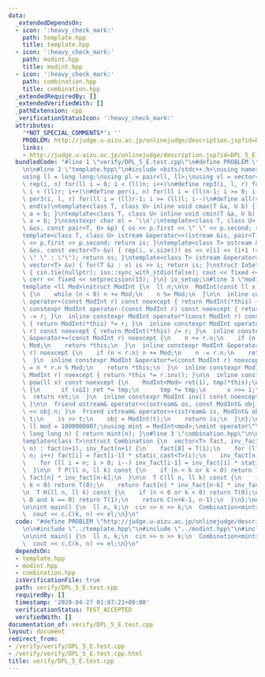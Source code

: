 ```yaml
---
data:
  _extendedDependsOn:
  - icon: ':heavy_check_mark:'
    path: template.hpp
    title: template.hpp
  - icon: ':heavy_check_mark:'
    path: modint.hpp
    title: modint.hpp
  - icon: ':heavy_check_mark:'
    path: combination.hpp
    title: combination.hpp
  _extendedRequiredBy: []
  _extendedVerifiedWith: []
  _pathExtension: cpp
  _verificationStatusIcon: ':heavy_check_mark:'
  attributes:
    '*NOT_SPECIAL_COMMENTS*': ''
    PROBLEM: http://judge.u-aizu.ac.jp/onlinejudge/description.jsp?id=DPL_5_E
    links:
    - http://judge.u-aizu.ac.jp/onlinejudge/description.jsp?id=DPL_5_E
  bundledCode: "#line 1 \"verify/DPL_5_E.test.cpp\"\n#define PROBLEM \"http://judge.u-aizu.ac.jp/onlinejudge/description.jsp?id=DPL_5_E\"\
    \n\n#line 2 \"template.hpp\"\n#include <bits/stdc++.h>\nusing namespace std;\n\
    using ll = long long;\nusing pl = pair<ll, ll>;\nusing vl = vector<ll>;\n#define\
    \ rep(i, n) for(ll i = 0; i < (ll)n; i++)\n#define rep3(i, l, r) for(ll i = l;\
    \ i < (ll)r; i++)\n#define per(i, n) for(ll i = (ll)n-1; i >= 0; i--)\n#define\
    \ per3(i, l, r) for(ll i = (ll)r-1; i >= (ll)l; i--)\n#define all(v) begin(v),\
    \ end(v)\ntemplate<class T, class U> inline void cmax(T &a, U b) { if (a < b)\
    \ a = b; }\ntemplate<class T, class U> inline void cmin(T &a, U b) { if (a > b)\
    \ a = b; }\nconstexpr char el = '\\n';\ntemplate<class T, class U> ostream &operator<<(ostream\
    \ &os, const pair<T, U> &p) { os << p.first << \" \" << p.second; return os; }\n\
    template<class T, class U> istream &operator>>(istream &is, pair<T, U> &p) { is\
    \ >> p.first >> p.second; return is; }\ntemplate<class T> ostream &operator<<(ostream\
    \ &os, const vector<T> &v) { rep(i, v.size()) os << v[i] << (i+1 != v.size() ?\
    \ \" \" : \"\"); return os; }\ntemplate<class T> istream &operator>>(istream &is,\
    \ vector<T> &v) { for(T &i : v) is >> i; return is; }\nstruct IoSetup {\n  IoSetup()\
    \ { cin.tie(nullptr); ios::sync_with_stdio(false); cout << fixed << setprecision(15);\
    \ cerr << fixed << setprecision(15); }\n} io_setup;\n#line 3 \"modint.hpp\"\n\n\
    template <ll Mod>\nstruct ModInt {\n  ll n;\n\n  ModInt(const ll x = 0) : n(x)\
    \ {\n    while (n < 0) n += Mod;\n    n %= Mod;\n  }\n\n  inline constexpr ModInt\
    \ operator+(const ModInt r) const noexcept { return ModInt(*this) += r; }\n  inline\
    \ constexpr ModInt operator-(const ModInt r) const noexcept { return ModInt(*this)\
    \ -= r; }\n  inline constexpr ModInt operator*(const ModInt r) const noexcept\
    \ { return ModInt(*this) *= r; }\n  inline constexpr ModInt operator/(const ModInt\
    \ r) const noexcept { return ModInt(*this) /= r; }\n  inline constexpr ModInt\
    \ &operator+=(const ModInt r) noexcept {\n    n += r.n;\n    if (n >= Mod) n -=\
    \ Mod;\n    return *this;\n  }\n  inline constexpr ModInt &operator-=(const ModInt\
    \ r) noexcept {\n    if (n < r.n) n += Mod;\n    n -= r.n;\n    return *this;\n\
    \  }\n  inline constexpr ModInt &operator*=(const ModInt r) noexcept {\n    n\
    \ = n * r.n % Mod;\n    return *this;\n  }\n  inline constexpr ModInt &operator/=(const\
    \ ModInt r) noexcept { return *this *= r.inv(); }\n\n  inline constexpr ModInt\
    \ pow(ll x) const noexcept {\n    ModInt<Mod> ret(1), tmp(*this);\n    while (x)\
    \ {\n      if (x&1) ret *= tmp;\n      tmp *= tmp;\n      x >>= 1;\n    }\n  \
    \  return ret;\n  }\n  inline constexpr ModInt inv() const noexcept { return pow(Mod-2);\
    \ }\n\n  friend ostream& operator<<(ostream& os, const ModInt& obj) { return os\
    \ << obj.n; }\n  friend istream& operator>>(istream& is, ModInt& obj) {\n    ll\
    \ t;\n    is >> t;\n    obj = ModInt(t);\n    return is;\n  }\n};\n\nconstexpr\
    \ ll mod = 1000000007;\nusing mint = ModInt<mod>;\nmint operator\"\" _mi(unsigned\
    \ long long n) { return mint(n); }\n#line 3 \"combination.hpp\"\n\n// T modint\n\
    template<class T>\nstruct Combination {\n  vector<T> fact, inv_fact;\n  Combination(ll\
    \ n) : fact(n+1), inv_fact(n+1) {\n    fact[0] = T(1);\n    for (ll i = 1; i <=\
    \ n; i++) fact[i] = fact[i-1] * static_cast<T>(i);\n    inv_fact[n] = fact[n].inv();\n\
    \    for (ll i = n; i > 0; i--) inv_fact[i-1] = inv_fact[i] * static_cast<T>(i);\n\
    \  }\n\n  T P(ll n, ll k) const {\n    if (n < k or k < 0) return T(0);\n    return\
    \ fact[n] * inv_fact[n-k];\n  }\n\n  T C(ll n, ll k) const {\n    if (n < k or\
    \ k < 0) return T(0);\n    return fact[n] * inv_fact[n-k] * inv_fact[k];\n  }\n\
    \n  T H(ll n, ll k) const {\n    if (n < 0 or k < 0) return T(0);\n    if (n ==\
    \ 0 and k == 0) return T(1);\n    return C(n+k-1, n-1);\n  }\n};\n#line 6 \"verify/DPL_5_E.test.cpp\"\
    \n\nint main() {\n  ll n, k;\n  cin >> n >> k;\n  Combination<mint> c(n+k);\n\
    \  cout << c.C(k, n) << el;\n}\n"
  code: "#define PROBLEM \"http://judge.u-aizu.ac.jp/onlinejudge/description.jsp?id=DPL_5_E\"\
    \n\n#include \"../template.hpp\"\n#include \"../modint.hpp\"\n#include \"../combination.hpp\"\
    \n\nint main() {\n  ll n, k;\n  cin >> n >> k;\n  Combination<mint> c(n+k);\n\
    \  cout << c.C(k, n) << el;\n}\n"
  dependsOn:
  - template.hpp
  - modint.hpp
  - combination.hpp
  isVerificationFile: true
  path: verify/DPL_5_E.test.cpp
  requiredBy: []
  timestamp: '2020-04-27 01:07:21+09:00'
  verificationStatus: TEST_ACCEPTED
  verifiedWith: []
documentation_of: verify/DPL_5_E.test.cpp
layout: document
redirect_from:
- /verify/verify/DPL_5_E.test.cpp
- /verify/verify/DPL_5_E.test.cpp.html
title: verify/DPL_5_E.test.cpp
---
```


